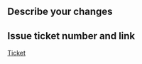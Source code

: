 ## Describe your changes

<!--
    Please include a summary of the change along with any relevant context.
    List any dependencies that are required for this change.
-->

## Issue ticket number and link

[Ticket](<!--Paste your ticket link here-->)
